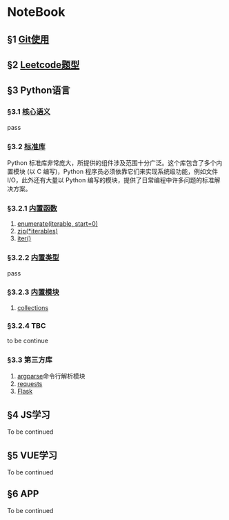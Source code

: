 # NoteBook

## &sect;1 [Git使用](git/tutorial.md)

## &sect;2 [Leetcode题型](leetcode/readme.md)

## &sect;3 Python语言

### &sect;3.1 [核心语义](https://docs.python.org/zh-cn/3/tutorial/index.html#tutorial-index)

pass

### &sect;3.2 [标准库](https://docs.python.org/zh-cn/3/library/#metavar)

Python 标准库非常庞大，所提供的组件涉及范围十分广泛。这个库包含了多个内置模块 (以 C 编写)，Python 程序员必须依靠它们来实现系统级功能，例如文件 I/O，此外还有大量以 Python 编写的模块，提供了日常编程中许多问题的标准解决方案。

### &sect;3.2.1 [内置函数](https://docs.python.org/zh-cn/3/library/functions.html)
1. [enumerate(iterable, start=0)](python/enumerate.md)
2. [zip(*iterables)]()
3. [iter()]()

### &sect;3.2.2 [内置类型]()

pass

### &sect;3.2.3 [内置模块]()

1. [collections](python/collections.md)

### &sect;3.2.4 TBC

to be continue

### &sect;3.3 第三方库

1. [argparse](https://docs.python.org/zh-cn/3/howto/argparse.html)命令行解析模块
2. [requests]()
3. [Flask]()


## &sect;4 JS学习

To be continued

## &sect;5 VUE学习

To be continued

## &sect;6 APP

To be continued
